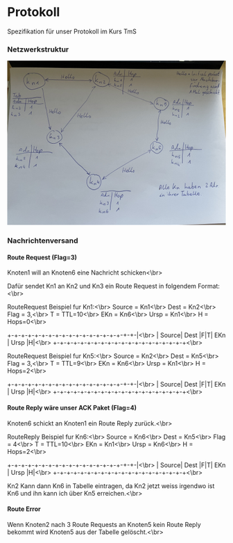 # Protokoll
Spezifikation für unser Protokoll im Kurs TmS


### Netzwerkstruktur
![Netzwerk.jpeg](Netzwerk.jpeg)

### Nachrichtenversand

#### Route Request (Flag=3)
Knoten1 will an Knoten6 eine Nachricht schicken<\br>

Dafür sendet Kn1 an Kn2 und Kn3 ein Route Request in folgendem Format:<\br>

RouteRequest Beispiel fur Kn1:<\br>
Source = Kn1<\br>
Dest = Kn2<\br>
Flag = 3,<\br>
T = TTL=10<\br>
EKn = Kn6<\br>
Ursp = Kn1<\br>
H = Hops=0<\br>

+-+-+-+-+-+-+-+-+-+-+-+-+-+-+-+-+-+-+-|<\br>
| Source|  Dest |F|T| EKn   |  Ursp |H|<\br>
+-+-+-+-+-+-+-+-+-+-+-+-+-+-+-+-+-+-+-+<\br>

RouteRequest Beispiel fur Kn5:<\br>
Source = Kn2<\br>
Dest = Kn5<\br>
Flag = 3,<\br>
T = TTL=9<\br>
EKn = Kn6<\br>
Ursp = Kn1<\br>
H = Hops=2<\br>

+-+-+-+-+-+-+-+-+-+-+-+-+-+-+-+-+-+-+-|<\br>
| Source|  Dest |F|T| EKn   |  Ursp |H|<\br>
+-+-+-+-+-+-+-+-+-+-+-+-+-+-+-+-+-+-+-+<\br>

#### Route Reply wäre unser ACK Paket (Flag=4)
Knoten6 schickt an Knoten1 ein Route Reply zurück.<\br>

RouteReply Beispiel fur Kn6:<\br>
Source = Kn6<\br>
Dest = Kn5<\br>
Flag = 4<\br>
T = TTL=10<\br>
EKn = Kn1<\br>
Ursp = Kn6<\br>
H = Hops=2<\br>

+-+-+-+-+-+-+-+-+-+-+-+-+-+-+-+-+-+-+-|<\br>
| Source|  Dest |F|T| EKn   |  Ursp |H|<\br>
+-+-+-+-+-+-+-+-+-+-+-+-+-+-+-+-+-+-+-+<\br>

Kn2 Kann dann Kn6 in Tabelle eintragen, da Kn2 jetzt weiss irgendwo ist Kn6 und ihn kann ich über Kn5 erreichen.<\br>

#### Route Error

Wenn Knoten2 nach 3 Route Requests an Knoten5 kein Route Reply bekommt wird Knoten5 aus der Tabelle gelöscht.<\br>
